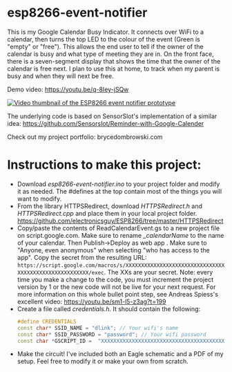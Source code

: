 # esp8266-event-notifier
This is my Google Calendar Busy Indicator. It connects over WiFi to a calendar, then turns the top LED to the colour of the event (Green is "empty" or "free"). This allows the end user to tell if the owner of the calendar is busy and what type of meeting they are in. 
On the front face, there is a seven-segment display that shows the time that the owner of the calendar is free next. 
I plan to use this at home, to track when my parent is busy and when they will next be free.

Demo video: https://youtu.be/q-8Iey-jSQw

[![Video thumbnail of the ESP8266 event notifier prototype](https://img.youtube.com/vi/q-8Iey-jSQw/0.jpg)](https://www.youtube.com/watch?v=q-8Iey-jSQw)

The underlying code is based on SensorSlot's implementation of a similar idea: https://github.com/SensorsIot/Reminder-with-Google-Calender

Check out my project portfolio: brycedombrowski.com

# Instructions to make this project:
- Download _esp8266-event-notifier.ino_ to your project folder and modify it as needed. The #defines at the top contain most of the things you will want to modify.
- From the library HTTPSRedirect, download _HTTPSRedirect.h_ and _HTTPSRedirect.cpp_ and place them in your local project folder. https://github.com/electronicsguy/ESP8266/tree/master/HTTPSRedirect
- Copy/paste the contents of ReadCalendarEvent.gs to a new project file on script.google.com. Make sure to rename _\_calendarName_ to the name of your calendar. Then Publish->Deploy as web app . Make sure to "Anyone, even anonymous" when selecting "who has access to the app".  Copy the secret from the resulting URL: ```https://script.google.com/macros/s/XXXXXXXXXXXXXXXXXXXXXXXXXXXXXXXXXXXXXXXXXXXXXXXXXXXXXXX/exec```. The XXs are your secret. Note: every time you make a change to the code, you must increment the project version by 1 or the new code will not be live for your next request. For more information on this whole bullet point step, see Andreas Spiess's excellent video: https://youtu.be/sm1-l5-z3ag?t=199
- Create a file called _credentials.h_. It should contain the following:
  ```C++
  #define CREDENTIALS
  const char* SSID_NAME = "dlink"; // Your wifi's name
  const char* SSID_PASSWORD = "password"; // Your wifi password
  const char *GSCRIPT_ID =  "XXXXXXXXXXXXXXXXXXXXXXXXXXXXXXXXXXXXXXXXXXXXXXXXXXXXXXX"; //replace with your secret
  ```
- Make the circuit! I've included both an Eagle schematic and a PDF of my setup. Feel free to modify it or make your own from scratch.

